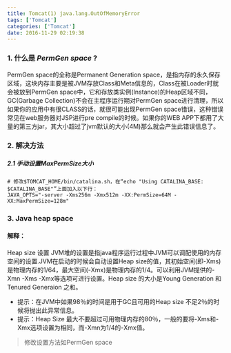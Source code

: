```yaml
---
title: Tomcat(1) java.lang.OutOfMemoryError
tags: ['Tomcat']
categories: ['Tomcat']
date: 2016-11-29 02:19:38
---
```



### 1. 什么是 *PermGen space* ?
PermGen space的全称是Permanent Generation space，是指内存的永久保存区域，这块内存主要是被JVM存放Class和Meta信息的，Class在被Loader时就会被放到PermGen space中，它和存放类实例(Instance)的Heap区域不同，GC(Garbage Collection)不会在主程序运行期对PermGen space进行清理，所以如果你的应用中有很CLASS的话，就很可能出现PermGen space错误，这种错误常见在web服务器对JSP进行pre compile的时候。如果你的WEB APP下都用了大量的第三方jar，其大小超过了jvm默认的大小(4M)那么就会产生此错误信息了。

### 2. 解决方法
##### 2.1 手动设置MaxPermSize大小
```
# 修改$TOMCAT_HOME/bin/catalina.sh，在“echo "Using CATALINA_BASE:   $CATALINA_BASE"”上面加入以下行：
JAVA_OPTS="-server -Xms256m -Xmx512m -XX:PermSize=64M -XX:MaxPermSize=128m"
```

### 3. Java heap space
#### 解释：
Heap size 设置
JVM堆的设置是指java程序运行过程中JVM可以调配使用的内存空间的设置.JVM在启动的时候会自动设置Heap size的值，其初始空间(即-Xms)是物理内存的1/64，最大空间(-Xmx)是物理内存的1/4。可以利用JVM提供的-Xmn -Xms -Xmx等选项可进行设置。Heap size 的大小是Young Generation 和Tenured Generaion 之和。

* 提示：在JVM中如果98％的时间是用于GC且可用的Heap size 不足2％的时候将抛出此异常信息。
* 提示：Heap Size 最大不要超过可用物理内存的80％，一般的要将-Xms和-Xmx选项设置为相同，而-Xmn为1/4的-Xmx值。

> 修改设置方法如PermGen space

